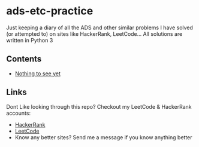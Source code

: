 # ads-etc-practice
Just keeping a diary of all the ADS and other similar problems I have solved (or attempted to) on sites like HackerRank, LeetCode...
All solutions are written in Python 3

## Contents

- [Nothing to see yet](www.google.com)


## Links
Dont Like looking through this repo? Checkout my LeetCode & HackerRank accounts:

- [HackerRank](https://www.hackerrank.com/profile/l_e_ormston)
- [LeetCode](https://leetcode.com/louieormston/)
- Know any better sites? Send me a message if you know anything better
